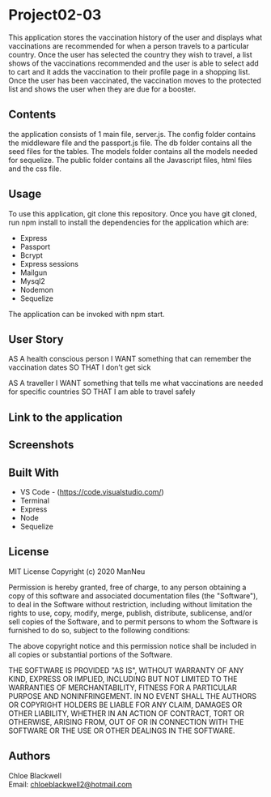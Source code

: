 # Project02-03

This application stores the vaccination history of the user and displays what vaccinations are recommended for when a person travels to a particular country. Once the user has selected the country they wish to travel, a list shows of the vaccinations recommended and the user is able to select add to cart and it adds the vaccination to their profile page in a shopping list. Once the user has been vaccinated, the vaccination moves to the protected list and shows the user when they are due for a booster. 

## Contents 

the application consists of 1 main file, server.js. The config folder contains the middleware file and the passport.js file. The db folder contains all the seed files for the tables. The models folder contains all the models needed for sequelize. The public folder contains all the Javascript files, html files and the css file. 

## Usage 

To use this application, git clone this repository. Once you have git cloned, run npm install to install the dependencies for the application which are:

- Express
- Passport 
- Bcrypt 
- Express sessions
- Mailgun 
- Mysql2
- Nodemon
- Sequelize 

The application can be invoked with npm start.

## User Story 

AS A health conscious person
I WANT something that can remember the vaccination dates 
SO THAT I don’t get sick 


AS A traveller 
I WANT something that tells me what vaccinations are needed for specific countries
SO THAT I am able to travel safely 


## Link to the application 

## Screenshots

## Built With 

- VS Code - (https://code.visualstudio.com/)
- Terminal
- Express
- Node
- Sequelize 

## License 

MIT License
Copyright (c) 2020 ManNeu

Permission is hereby granted, free of charge, to any person obtaining a copy
of this software and associated documentation files (the "Software"), to deal
in the Software without restriction, including without limitation the rights
to use, copy, modify, merge, publish, distribute, sublicense, and/or sell
copies of the Software, and to permit persons to whom the Software is
furnished to do so, subject to the following conditions:

The above copyright notice and this permission notice shall be included in all
copies or substantial portions of the Software.

THE SOFTWARE IS PROVIDED "AS IS", WITHOUT WARRANTY OF ANY KIND, EXPRESS OR
IMPLIED, INCLUDING BUT NOT LIMITED TO THE WARRANTIES OF MERCHANTABILITY,
FITNESS FOR A PARTICULAR PURPOSE AND NONINFRINGEMENT. IN NO EVENT SHALL THE
AUTHORS OR COPYRIGHT HOLDERS BE LIABLE FOR ANY CLAIM, DAMAGES OR OTHER
LIABILITY, WHETHER IN AN ACTION OF CONTRACT, TORT OR OTHERWISE, ARISING FROM,
OUT OF OR IN CONNECTION WITH THE SOFTWARE OR THE USE OR OTHER DEALINGS IN THE
SOFTWARE.

## Authors 

Chloe Blackwell<br>
Email: chloeblackwell2@hotmail.com


